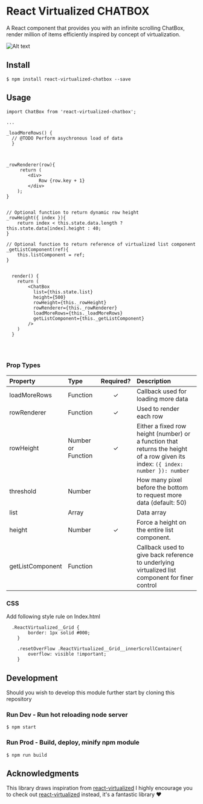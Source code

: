 # React Virtualized CHATBOX

A React component that provides you with an infinite scrolling ChatBox, render million of items efficiently inspired by concept of virtualization.

![Alt text](https://github.com/raodurgesh/react-virtualized-chatbox/blob/master/chat.gif)

## Install
```
$ npm install react-virtualized-chatbox --save
```

## Usage

```
import ChatBox from 'react-virtualized-chatbox';

...

_loadMoreRows() {
  // @TODO Perform asychronous load of data
  }



_rowRenderer(row){
	 return (
        <div>
            Row {row.key + 1}
        </div>
    );
}


// Optional function to return dynamic row height
_rowHeight({ index }){
    return index < this.state.data.length ? this.state.data[index].height : 40;
}

// Optional function to return reference of virtualized list component 
_getListComponent(ref){
	this.listComponent = ref;
}


  render() {
    return (
        <ChatBox
          list={this.state.list}
          height={500}
          rowHeight={this._rowHeight}
          rowRenderer={this._rowRenderer}
          loadMoreRows={this._loadMoreRows}
          getListComponent={this._getListComponent}
        />
    )
  }




```

### Prop Types
| Property | Type | Required? | Description |
|:---|:---|:---:|:---|
| loadMoreRows | Function | ✓ | Callback used for loading more data |
| rowRenderer | Function | ✓ | Used to render each row |
| rowHeight | Number or Function | ✓ | Either a fixed row height (number) or a function that returns the height of a row given its index: `({ index: number }): number` |
| threshold | Number |  | How many pixel before the bottom  to request more data (default: 50) |
| list | Array |  | Data array |
| height | Number | ✓ | Force a height on the entire list component. |
| getListComponent | Function |  | Callback used to give back reference to underlying virtualized list component for finer control |

### CSS 
Add following style rule on Index.html

```
  .ReactVirtualized__Grid {
        border: 1px solid #000;
    }
  
    .resetOverFlow .ReactVirtualized__Grid__innerScrollContainer{
        overflow: visible !important;
    }
```

## Development
Should you wish to develop this module further start by cloning this repository

### Run Dev - Run hot reloading node server
```
$ npm start
```

### Run Prod - Build, deploy, minify npm module
```
$ npm run build
```
## Acknowledgments
This library draws inspiration from [react-virtualized](https://github.com/bvaughn/react-virtualized)  I highly encourage you to check out [react-virtualized](https://github.com/bvaughn/react-virtualized) instead, it's a fantastic library ❤️
